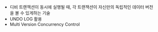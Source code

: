 - 디비 트랜잭션이 동시에 실행될 때, 각 트랜잭션이 자신만의 독립적인 데이터 버전을 볼 수 있게하는 기술
- UNDO LOG 활용
- Multi Version Concurrency Control